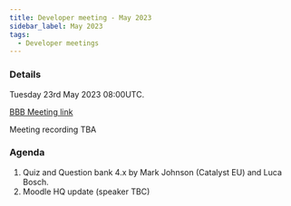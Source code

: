 ```yaml
---
title: Developer meeting - May 2023
sidebar_label: May 2023
tags:
  - Developer meetings
---
```


### Details

Tuesday 23rd May 2023 08:00UTC.

[BBB Meeting link](https://moodle.org/mod/bigbluebuttonbn/view.php?id=8596)

Meeting recording TBA

### Agenda

1. Quiz and Question bank 4.x by Mark Johnson (Catalyst EU) and Luca Bosch.
2. Moodle HQ update (speaker TBC)
